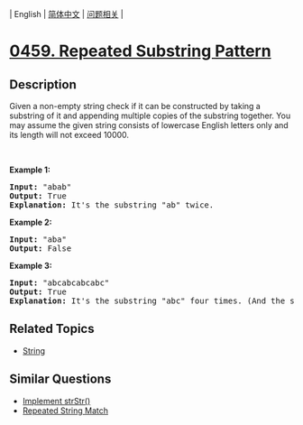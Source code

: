 
| English | [简体中文](README.md) | [问题相关](QUESTION.md) |
# [0459. Repeated Substring Pattern](https://leetcode-cn.com/problems/repeated-substring-pattern/)
## Description
<p>Given a non-empty string check if it can be constructed by taking a substring of it and appending multiple copies of the substring together. You may assume the given string consists of lowercase English letters only and its length will not exceed 10000.</p>

<p>&nbsp;</p>

<p><b>Example 1:</b></p>

<pre>
<b>Input:</b> &quot;abab&quot;
<b>Output:</b> True
<b>Explanation:</b> It&#39;s the substring &quot;ab&quot; twice.
</pre>

<p><b>Example 2:</b></p>

<pre>
<b>Input:</b> &quot;aba&quot;
<b>Output:</b> False
</pre>

<p><b>Example 3:</b></p>

<pre>
<b>Input:</b> &quot;abcabcabcabc&quot;
<b>Output:</b> True
<b>Explanation:</b> It&#39;s the substring &quot;abc&quot; four times. (And the substring &quot;abcabc&quot; twice.)
</pre>

## Related Topics
- [String](https://leetcode-cn.com/tag/string)
## Similar Questions
- [Implement strStr()](../0028/README_EN.md)
- [Repeated String Match](../0686/README_EN.md)
